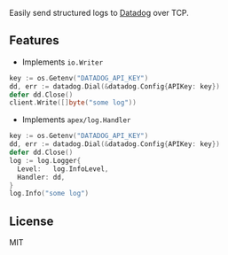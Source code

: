 Easily send structured logs to [Datadog](https://www.datadoghq.com/) over TCP.

## Features

- Implements `io.Writer`

```go
key := os.Getenv("DATADOG_API_KEY")
dd, err := datadog.Dial(&datadog.Config{APIKey: key})
defer dd.Close()
client.Write([]byte("some log"))
```

- Implements `apex/log.Handler`

```go
key := os.Getenv("DATADOG_API_KEY")
dd, err := datadog.Dial(&datadog.Config{APIKey: key})
defer dd.Close()
log := log.Logger{
  Level:   log.InfoLevel,
  Handler: dd,
}
log.Info("some log")
```

## License

MIT